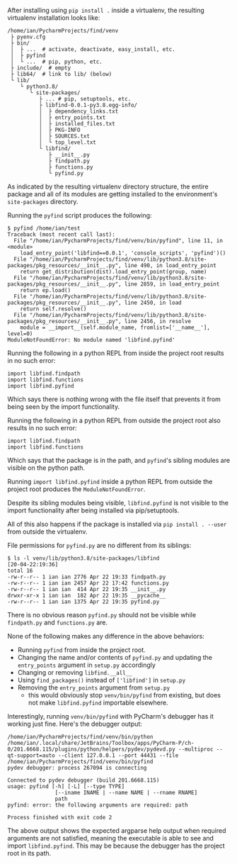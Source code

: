 After installing using `pip install .` inside a virtualenv, the resulting virtualenv installation looks like:
```
/home/ian/PycharmProjects/find/venv
 ├ pyenv.cfg
 ├ bin/
 │  ├ ...  # activate, deactivate, easy_install, etc.
 │  ├ pyfind
 │  └ ...  # pip, python, etc.
 ├ include/  # empty
 ├ lib64/  # link to lib/ (below)
 └ lib/
    └ python3.8/
       └ site-packages/
          ├ ... # pip, setuptools, etc.
          ├ libfind-0.0.1-py3.8.egg-info/
          │  ├ dependency_links.txt
          │  ├ entry_points.txt
          │  ├ installed_files.txt
          │  ├ PKG-INFO
          │  ├ SOURCES.txt
          │  └ top_level.txt
          └ libfind/
             ├ __init__.py
             ├ findpath.py
             ├ functions.py
             └ pyfind.py
```
As indicated by the resulting virtualenv directory structure, the entire package and all of its modules are getting
installed to the environment's `site-packages` directory.

Running the `pyfind` script produces the following:
```
$ pyfind /home/ian/test
Traceback (most recent call last):
  File "/home/ian/PycharmProjects/find/venv/bin/pyfind", line 11, in <module>
    load_entry_point('libfind==0.0.1', 'console_scripts', 'pyfind')()
  File "/home/ian/PycharmProjects/find/venv/lib/python3.8/site-packages/pkg_resources/__init__.py", line 490, in load_entry_point
    return get_distribution(dist).load_entry_point(group, name)
  File "/home/ian/PycharmProjects/find/venv/lib/python3.8/site-packages/pkg_resources/__init__.py", line 2859, in load_entry_point
    return ep.load()
  File "/home/ian/PycharmProjects/find/venv/lib/python3.8/site-packages/pkg_resources/__init__.py", line 2450, in load
    return self.resolve()
  File "/home/ian/PycharmProjects/find/venv/lib/python3.8/site-packages/pkg_resources/__init__.py", line 2456, in resolve
    module = __import__(self.module_name, fromlist=['__name__'], level=0)
ModuleNotFoundError: No module named 'libfind.pyfind'
```

Running the following in a python REPL from inside the project root results in no such error:
```
import libfind.findpath
import libfind.functions
import libfind.pyfind
```
Which says there is nothing wrong with the file itself that prevents it from being seen by the import functionality.

Running the following in a python REPL from outside the project root also results in no such error:
```
import libfind.findpath
import libfind.functions
```
Which says that the package is in the path, and `pyfind`'s sibling modules are visible on the python path.

Running `import libfind.pyfind` inside a python REPL from outside the project root produces the `ModuleNotFoundError`.

Despite its sibling modules being visible, `libfind.pyfind` is not visible to the import functionality after being
installed via pip/setuptools.

All of this also happens if the package is installed via `pip install . --user` from outside the virtualenv.

File permissions for `pyfind.py` are no different from its siblings:
```
$ ls -l venv/lib/python3.8/site-packages/libfind                                                                                                                                                                                                       [20-04-22:19:36]
total 16
-rw-r--r-- 1 ian ian 2776 Apr 22 19:33 findpath.py
-rw-r--r-- 1 ian ian 2457 Apr 22 17:42 functions.py
-rw-r--r-- 1 ian ian  414 Apr 22 19:35 __init__.py
drwxr-xr-x 1 ian ian  182 Apr 22 19:35 __pycache__
-rw-r--r-- 1 ian ian 1375 Apr 22 19:35 pyfind.py
```

There is no obvious reason `pyfind.py` should not be visible while `findpath.py` and `functions.py` are.

None of the following makes any difference in the above behaviors:
 - Running `pyfind` from inside the project root.
 - Changing the name and/or contents of `pyfind.py` and updating the `entry_points` argument in `setup.py` accordingly 
 - Changing or removing `libfind.__all__`
 - Using `find_packages()` instead of `['libfind']` in `setup.py`
 - Removing the `entry_points` argument from `setup.py`
   - this would obviously stop `venv/bin/pyfind` from existing, but does not make `libfind.pyfind` importable elsewhere.

Interestingly, running `venv/bin/pyfind` with PyCharm's debugger has it working just fine. Here's the debugger output:
```
/home/ian/PycharmProjects/find/venv/bin/python /home/ian/.local/share/JetBrains/Toolbox/apps/PyCharm-P/ch-0/201.6668.115/plugins/python/helpers/pydev/pydevd.py --multiproc --qt-support=auto --client 127.0.0.1 --port 44431 --file /home/ian/PycharmProjects/find/venv/bin/pyfind
pydev debugger: process 267094 is connecting

Connected to pydev debugger (build 201.6668.115)
usage: pyfind [-h] [-L] [--type TYPE]
               [--iname INAME | --name NAME | --rname RNAME]
               path
pyfind: error: the following arguments are required: path

Process finished with exit code 2
```
The above output shows the expected argparse help output when required arguments are not satisfied, meaning the
executable is able to see and import `libfind.pyfind`. This may be because the debugger has the project root in its path.